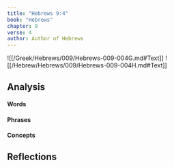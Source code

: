 ```yaml
---
title: "Hebrews 9:4"
book: "Hebrews"
chapter: 9
verse: 4
author: Author of Hebrews
---
```

![[/Greek/Hebrews/009/Hebrews-009-004G.md#Text]]
![[/Hebrew/Hebrews/009/Hebrews-009-004H.md#Text]]

## Analysis

#### Words

#### Phrases

#### Concepts

## Reflections
